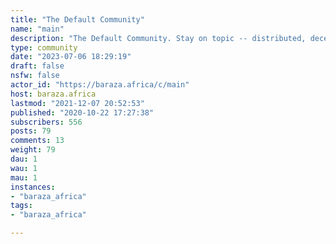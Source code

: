 ```yaml
---
title: "The Default Community" 
name: "main"
description: "The Default Community. Stay on topic -- distributed, decentralized, federated stuff. NB: Ads _are_ spam on these streets. "
type: community
date: "2023-07-06 18:29:19"
draft: false
nsfw: false
actor_id: "https://baraza.africa/c/main"
host: baraza.africa
lastmod: "2021-12-07 20:52:53"
published: "2020-10-22 17:27:38"
subscribers: 556
posts: 79
comments: 13
weight: 79
dau: 1
wau: 1
mau: 1
instances:
- "baraza_africa"
tags: 
- "baraza_africa"

---
```


